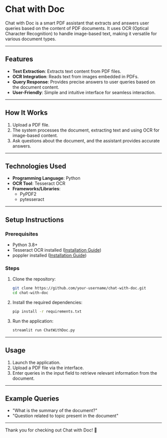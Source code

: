 # Chat with Doc

Chat with Doc is a smart PDF assistant that extracts and answers user queries based on the content of PDF documents. It uses OCR (Optical Character Recognition) to handle image-based text, making it versatile for various document types.

---

## Features
- **Text Extraction**: Extracts text content from PDF files.
- **OCR Integration**: Reads text from images embedded in PDFs.
- **Query Response**: Provides precise answers to user queries based on the document content.
- **User-Friendly**: Simple and intuitive interface for seamless interaction.

---

## How It Works
1. Upload a PDF file.
2. The system processes the document, extracting text and using OCR for image-based content.
3. Ask questions about the document, and the assistant provides accurate answers.

---

## Technologies Used
- **Programming Language**: Python
- **OCR Tool**: Tesseract OCR
- **Frameworks/Libraries**:
  - PyPDF2
  - pytesseract
  

---

## Setup Instructions

### Prerequisites
- Python 3.8+
- Tesseract OCR installed ([Installation Guide](https://github.com/tesseract-ocr/tesseract))
- poppler installed ([Installation Guide](https://github.com/oschwartz10612/poppler-windows/releases/))

### Steps
1. Clone the repository:
   ```bash
   git clone https://github.com/your-username/chat-with-doc.git
   cd chat-with-doc
   ```
2. Install the required dependencies:
   ```bash
   pip install -r requirements.txt
   ```
3. Run the application:
   ```bash
   streamlit run ChatWithDoc.py
   ```

---

## Usage
1. Launch the application.
2. Upload a PDF file via the interface.
3. Enter queries in the input field to retrieve relevant information from the document.

---

## Example Queries
- "What is the summary of the document?"
- "Question related to topic present in the document"

---


Thank you for checking out Chat with Doc! 🚀
